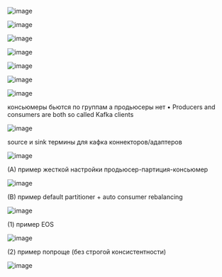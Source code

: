 ![image](https://user-images.githubusercontent.com/46127798/110355787-a8a12380-804a-11eb-8c3b-77f1d53dee70.png)

![image](https://user-images.githubusercontent.com/46127798/110355801-accd4100-804a-11eb-9e5b-342fb946dcf1.png)

![image](https://user-images.githubusercontent.com/46127798/110355818-b0f95e80-804a-11eb-9142-b8005813718a.png)

![image](https://user-images.githubusercontent.com/46127798/110355831-b5257c00-804a-11eb-9c3f-31f028ff5944.png)

![image](https://user-images.githubusercontent.com/46127798/110355847-b8b90300-804a-11eb-9532-7ee5be9e534b.png)

![image](https://user-images.githubusercontent.com/46127798/110355867-bc4c8a00-804a-11eb-990d-2e3a38efb549.png)

![image](https://user-images.githubusercontent.com/46127798/110355886-c078a780-804a-11eb-8316-ac40289f2110.png)

консьюмеры бьются по группам а продьюсеры нет
	• Producers and consumers are both so called Kafka clients


![image](https://user-images.githubusercontent.com/46127798/110355901-c53d5b80-804a-11eb-8264-cf6125f3e247.png)

source и sink термины для кафка коннекторов/адаптеров


![image](https://user-images.githubusercontent.com/46127798/110355951-cec6c380-804a-11eb-8156-52263012d9d7.png)

(A) пример жесткой настройки продьюсер-партиция-консьюмер


![image](https://user-images.githubusercontent.com/46127798/110355978-d4bca480-804a-11eb-9068-42b083ed2133.png)

(B) пример default partitioner + auto consumer rebalancing 


![image](https://user-images.githubusercontent.com/46127798/110355998-d9815880-804a-11eb-891a-b307c2d76f8f.png)



(1) пример EOS


![image](https://user-images.githubusercontent.com/46127798/110356016-df773980-804a-11eb-8b46-dbe34a2e8fd8.png)

(2) пример попроще (без строгой консистентности)


![image](https://user-images.githubusercontent.com/46127798/110356038-e56d1a80-804a-11eb-9e2e-4aebce715411.png)



